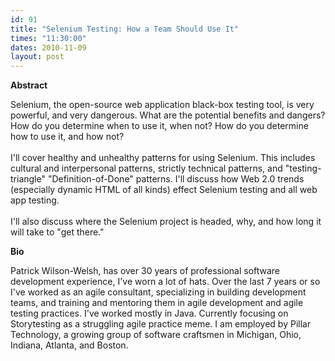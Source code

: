 ```yaml
---
id: 91
title: "Selenium Testing: How a Team Should Use It"
times: "11:30:00"
dates: 2010-11-09
layout: post
---
```

 **Abstract**  
  
Selenium, the open-source web application black-box testing tool, is very powerful, and very dangerous. What are the potential benefits and dangers? How do you determine when to use it, when not? How do you determine how to use it, and how not?  
&nbsp;  
I'll cover healthy and unhealthy patterns for using Selenium. This includes cultural and interpersonal patterns, strictly technical patterns, and "testing-triangle" "Definition-of-Done" patterns. I'll discuss how Web 2.0 trends (especially dynamic HTML of all kinds) effect Selenium testing and all web app testing.   
&nbsp;  
I'll also discuss where the Selenium project is headed, why, and how long it will take to "get there."  
  
**Bio**

Patrick Wilson-Welsh, has over 30 years of professional software development experience, I've worn a lot of hats. Over the last 7 years or so I've worked as an agile consultant, specializing in building development teams, and training and mentoring them in agile development and agile testing practices. I've worked mostly in Java. Currently focusing on Storytesting as a struggling agile practice meme. I am employed by Pillar Technology, a growing group of software craftsmen in Michigan, Ohio, Indiana, Atlanta, and Boston.  
&nbsp;

